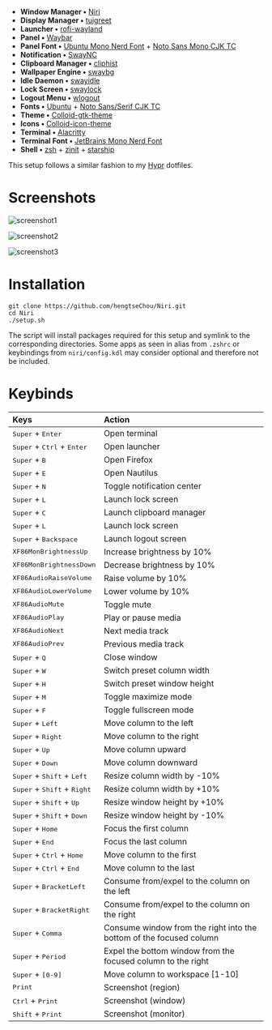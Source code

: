 - **Window Manager •** [Niri](https://github.com/YaLTeR/niri)
- **Display Manager •** [tuigreet](https://github.com/apognu/tuigreet)
- **Launcher •** [rofi-wayland](https://github.com/lbonn/rofi)
- **Panel •** [Waybar](https://github.com/Alexays/Waybar)
- **Panel Font •** [Ubuntu Mono Nerd Font](https://archlinux.org/packages/extra/any/ttf-ubuntu-mono-nerd/) + [Noto Sans Mono CJK TC](https://archlinux.org/packages/extra/any/noto-fonts-cjk/)
- **Notification •** [SwayNC](https://github.com/ErikReider/SwayNotificationCenter)
- **Clipboard Manager •** [cliphist](https://github.com/sentriz/cliphist)
- **Wallpaper Engine •** [swaybg](https://github.com/swaywm/swaybg)
- **Idle Daemon •** [swayidle](https://github.com/swaywm/swayidle)
- **Lock Screen •** [swaylock](https://github.com/swaywm/swaylock)
- **Logout Menu •** [wlogout](https://github.com/ArtsyMacaw/wlogout)
- **Fonts •** [Ubuntu](https://archlinux.org/packages/extra/any/ttf-ubuntu-font-family/) + [Noto Sans/Serif CJK TC](https://archlinux.org/packages/extra/any/noto-fonts-cjk/)
- **Theme •** [Colloid-gtk-theme](https://github.com/vinceliuice/Colloid-gtk-theme)
- **Icons •** [Colloid-icon-theme](https://github.com/vinceliuice/Colloid-icon-theme)
- **Terminal •** [Alacritty](https://github.com/alacritty/alacritty)
- **Terminal Font •** [JetBrains Mono Nerd Font](https://archlinux.org/packages/extra/any/ttf-jetbrains-mono-nerd/)
- **Shell •** [zsh](https://www.zsh.org/) + [zinit](https://github.com/zdharma-continuum/zinit) + [starship](https://github.com/starship/starship)

This setup follows a similar fashion to my [Hypr](https://github.com/hengtseChou/Hypr) dotfiles.

# Screenshots

![screenshot1](https://i.imgur.com/A777YBM.png)

![screenshot2](https://i.imgur.com/YIpm35s.png)

![screenshot3](https://i.imgur.com/7ffEhLz.png)

# Installation

```
git clone https://github.com/hengtseChou/Niri.git
cd Niri
./setup.sh
```

The script will install packages required for this setup and symlink to the corresponding directories. Some apps as seen in alias from `.zshrc` or keybindings from `niri/config.kdl` may consider optional and therefore not be included.

# Keybinds

<div align="center">

| Keys                                                   | Action                                                              |
| :----------------------------------------------------- | :------------------------------------------------------------------ |
| <kbd>Super</kbd> + <kbd>Enter</kbd>                    | Open terminal                                                       |
| <kbd>Super</kbd> + <kbd>Ctrl</kbd> + <kbd>Enter</kbd>  | Open launcher                                                       |
| <kbd>Super</kbd> + <kbd>B</kbd>                        | Open Firefox                                                        |
| <kbd>Super</kbd> + <kbd>E</kbd>                        | Open Nautilus                                                       |
| <kbd>Super</kbd> + <kbd>N</kbd>                        | Toggle notification center                                          |
| <kbd>Super</kbd> + <kbd>L</kbd>                        | Launch lock screen                                                  |
| <kbd>Super</kbd> + <kbd>C</kbd>                        | Launch clipboard manager                                            |
| <kbd>Super</kbd> + <kbd>L</kbd>                        | Launch lock screen                                                  |
| <kbd>Super</kbd> + <kbd>Backspace</kbd>                | Launch logout screen                                                |
| <kbd>XF86MonBrightnessUp</kbd>                         | Increase brightness by 10%                                          |
| <kbd>XF86MonBrightnessDown</kbd>                       | Decrease brightness by 10%                                          |
| <kbd>XF86AudioRaiseVolume</kbd>                        | Raise volume by 10%                                                 |
| <kbd>XF86AudioLowerVolume</kbd>                        | Lower volume by 10%                                                 |
| <kbd>XF86AudioMute</kbd>                               | Toggle mute                                                         |
| <kbd>XF86AudioPlay</kbd>                               | Play or pause media                                                 |
| <kbd>XF86AudioNext</kbd>                               | Next media track                                                    |
| <kbd>XF86AudioPrev</kbd>                               | Previous media track                                                |
| <kbd>Super</kbd> + <kbd>Q</kbd>                        | Close window                                                        |
| <kbd>Super</kbd> + <kbd>W</kbd>                        | Switch preset column width                                          |
| <kbd>Super</kbd> + <kbd>H</kbd>                        | Switch preset window height                                         |
| <kbd>Super</kbd> + <kbd>M</kbd>                        | Toggle maximize mode                                                |
| <kbd>Super</kbd> + <kbd>F</kbd>                        | Toggle fullscreen mode                                              |
| <kbd>Super</kbd> + <kbd>Left</kbd>                     | Move column to the left                                             |
| <kbd>Super</kbd> + <kbd>Right</kbd>                    | Move column to the right                                            |
| <kbd>Super</kbd> + <kbd>Up</kbd>                       | Move column upward                                                  |
| <kbd>Super</kbd> + <kbd>Down</kbd>                     | Move column downward                                                |
| <kbd>Super</kbd> + <kbd>Shift</kbd> + <kbd>Left</kbd>  | Resize column width by -10%                                         |
| <kbd>Super</kbd> + <kbd>Shift</kbd> + <kbd>Right</kbd> | Resize column width by +10%                                         |
| <kbd>Super</kbd> + <kbd>Shift</kbd> + <kbd>Up</kbd>    | Resize window height by +10%                                        |
| <kbd>Super</kbd> + <kbd>Shift</kbd> + <kbd>Down</kbd>  | Resize window height by -10%                                        |
| <kbd>Super</kbd> + <kbd>Home</kbd>                     | Focus the first column                                              |
| <kbd>Super</kbd> + <kbd>End</kbd>                      | Focus the last column                                               |
| <kbd>Super</kbd> + <kbd>Ctrl</kbd> + <kbd>Home</kbd>   | Move column to the first                                            |
| <kbd>Super</kbd> + <kbd>Ctrl</kbd> + <kbd>End</kbd>    | Move column to the last                                             |
| <kbd>Super</kbd> + <kbd>BracketLeft</kbd>              | Consume from/expel to the column on the left                        |
| <kbd>Super</kbd> + <kbd>BracketRight</kbd>             | Consume from/expel to the column on the right                       |
| <kbd>Super</kbd> + <kbd>Comma</kbd>                    | Consume window from the right into the bottom of the focused column |
| <kbd>Super</kbd> + <kbd>Period</kbd>                   | Expel the bottom window from the focused column to the right        |
| <kbd>Super</kbd> + <kbd>[0-9]</kbd>                    | Move column to workspace [1-10]                                     |
| <kbd>Print</kbd>                                       | Screenshot (region)                                                 |
| <kbd>Ctrl</kbd> + <kbd>Print</kbd>                     | Screenshot (window)                                                 |
| <kbd>Shift</kbd> + <kbd>Print</kbd>                    | Screenshot (monitor)                                                |

</div>
